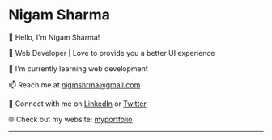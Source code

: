 # Nigam Sharma

👋 Hello, I'm Nigam Sharma!

🚀 Web Developer | Love to provide you a better UI experience

🌱 I'm currently learning web development

📫 Reach me at nigmshrma@gmail.com

🔗 Connect with me on [LinkedIn](https://www.linkedin.com/in/nigam-sharma) or [Twitter](https://twitter.com/nigamsharma_)

🌐 Check out my website: [myportfolio](https://nsktportfolio.vercel.app/)

---



